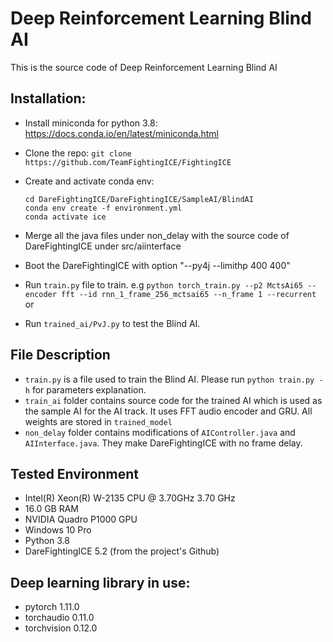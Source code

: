 # Deep Reinforcement Learning Blind AI

This is the source code of Deep Reinforcement Learning Blind AI

## Installation:
- Install miniconda for python 3.8: https://docs.conda.io/en/latest/miniconda.html
- Clone the repo: `git clone https://github.com/TeamFightingICE/FightingICE`
- Create and activate conda env:
  
    ```
    cd DareFightingICE/DareFightingICE/SampleAI/BlindAI
    conda env create -f environment.yml
    conda activate ice
    ```

- Merge all the java files under non_delay with the source code of DareFightingICE under src/aiinterface
- Boot the DareFightingICE with option "--py4j --limithp 400 400"
- Run ```train.py``` file to train. e.g ```python torch_train.py --p2 MctsAi65 --encoder fft --id rnn_1_frame_256_mctsai65 --n_frame 1 --recurrent``` or
- Run ```trained_ai/PvJ.py``` to test the Blind AI.

## File Description
- ```train.py``` is a file used to train the Blind AI. Please run ```python train.py -h``` for parameters explanation.
- ```train_ai``` folder contains source code for the trained AI which is used as the sample AI for the AI track. It uses FFT audio encoder and GRU. All weights are stored in ```trained_model```
- ```non_delay``` folder contains modifications of ```AIController.java``` and ```AIInterface.java```. They make DareFightingICE with no frame delay.

## Tested Environment
- Intel(R) Xeon(R) W-2135 CPU @ 3.70GHz   3.70 GHz
- 16.0 GB RAM
- NVIDIA Quadro P1000 GPU
- Windows 10 Pro
- Python 3.8
- DareFightingICE 5.2 (from the project's Github)

## Deep learning library in use:
- pytorch 1.11.0
- torchaudio 0.11.0
- torchvision 0.12.0